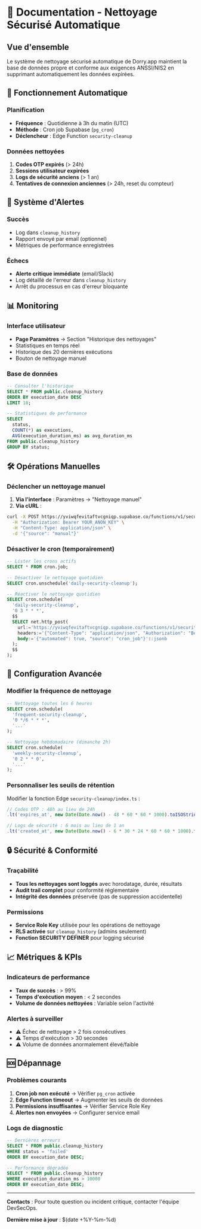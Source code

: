 
# 🧹 Documentation - Nettoyage Sécurisé Automatique

## Vue d'ensemble

Le système de nettoyage sécurisé automatique de Dorry.app maintient la base de données propre et conforme aux exigences ANSSI/NIS2 en supprimant automatiquement les données expirées.

## 🔄 Fonctionnement Automatique

### Planification
- **Fréquence** : Quotidienne à 3h du matin (UTC)
- **Méthode** : Cron job Supabase (`pg_cron`)
- **Déclencheur** : Edge Function `security-cleanup`

### Données nettoyées
1. **Codes OTP expirés** (> 24h)
2. **Sessions utilisateur expirées**
3. **Logs de sécurité anciens** (> 1 an)
4. **Tentatives de connexion anciennes** (> 24h, reset du compteur)

## 🚨 Système d'Alertes

### Succès
- Log dans `cleanup_history`
- Rapport envoyé par email (optionnel)
- Métriques de performance enregistrées

### Échecs
- **Alerte critique immédiate** (email/Slack)
- Log détaillé de l'erreur dans `cleanup_history`
- Arrêt du processus en cas d'erreur bloquante

## 📊 Monitoring

### Interface utilisateur
- **Page Paramètres** → Section "Historique des nettoyages"
- Statistiques en temps réel
- Historique des 20 dernières exécutions
- Bouton de nettoyage manuel

### Base de données
```sql
-- Consulter l'historique
SELECT * FROM public.cleanup_history 
ORDER BY execution_date DESC 
LIMIT 10;

-- Statistiques de performance
SELECT 
  status,
  COUNT(*) as executions,
  AVG(execution_duration_ms) as avg_duration_ms
FROM public.cleanup_history 
GROUP BY status;
```

## 🛠️ Opérations Manuelles

### Déclencher un nettoyage manuel
1. **Via l'interface** : Paramètres → "Nettoyage manuel"
2. **Via cURL** :
```bash
curl -X POST https://yviwqfevitaftvcgniqp.supabase.co/functions/v1/security-cleanup \
  -H "Authorization: Bearer YOUR_ANON_KEY" \
  -H "Content-Type: application/json" \
  -d '{"source": "manual"}'
```

### Désactiver le cron (temporairement)
```sql
-- Lister les crons actifs
SELECT * FROM cron.job;

-- Désactiver le nettoyage quotidien
SELECT cron.unschedule('daily-security-cleanup');

-- Réactiver le nettoyage quotidien
SELECT cron.schedule(
  'daily-security-cleanup',
  '0 3 * * *',
  $$
  SELECT net.http_post(
    url:='https://yviwqfevitaftvcgniqp.supabase.co/functions/v1/security-cleanup',
    headers:='{"Content-Type": "application/json", "Authorization": "Bearer eyJhbGciOiJIUzI1NiIsInR5cCI6IkpXVCJ9.eyJpc3MiOiJzdXBhYmFzZSIsInJlZiI6Inl2aXdxZmV2aXRhZnR2Y2duaXFwIiwicm9sZSI6ImFub24iLCJpYXQiOjE3NDgyMTE2ODUsImV4cCI6MjA2Mzc4NzY4NX0.AMkURgNc9CE9qH166zrYHMuNiAtY6grZUFF_Slh2y6E"}'::jsonb,
    body:='{"automated": true, "source": "cron_job"}'::jsonb
  );
  $$
);
```

## 🔧 Configuration Avancée

### Modifier la fréquence de nettoyage
```sql
-- Nettoyage toutes les 6 heures
SELECT cron.schedule(
  'frequent-security-cleanup',
  '0 */6 * * *',
  '...'
);

-- Nettoyage hebdomadaire (dimanche 2h)
SELECT cron.schedule(
  'weekly-security-cleanup',
  '0 2 * * 0',
  '...'
);
```

### Personnaliser les seuils de rétention
Modifier la fonction Edge `security-cleanup/index.ts` :
```typescript
// Codes OTP : 48h au lieu de 24h
.lt('expires_at', new Date(Date.now() - 48 * 60 * 60 * 1000).toISOString())

// Logs de sécurité : 6 mois au lieu de 1 an
.lt('created_at', new Date(Date.now() - 6 * 30 * 24 * 60 * 60 * 1000).toISOString())
```

## 🔒 Sécurité & Conformité

### Traçabilité
- **Tous les nettoyages sont loggés** avec horodatage, durée, résultats
- **Audit trail complet** pour conformité réglementaire
- **Intégrité des données** préservée (pas de suppression accidentelle)

### Permissions
- **Service Role Key** utilisée pour les opérations de nettoyage
- **RLS activée** sur `cleanup_history` (admins seulement)
- **Fonction SECURITY DEFINER** pour logging sécurisé

## 📈 Métriques & KPIs

### Indicateurs de performance
- **Taux de succès** : > 99%
- **Temps d'exécution moyen** : < 2 secondes
- **Volume de données nettoyées** : Variable selon l'activité

### Alertes à surveiller
- ⚠️ Échec de nettoyage > 2 fois consécutives
- ⚠️ Temps d'exécution > 30 secondes
- ⚠️ Volume de données anormalement élevé/faible

## 🆘 Dépannage

### Problèmes courants
1. **Cron job non exécuté** → Vérifier `pg_cron` activée
2. **Edge Function timeout** → Augmenter les seuils de données
3. **Permissions insuffisantes** → Vérifier Service Role Key
4. **Alertes non envoyées** → Configurer service email

### Logs de diagnostic
```sql
-- Dernières erreurs
SELECT * FROM public.cleanup_history 
WHERE status = 'failed' 
ORDER BY execution_date DESC;

-- Performance dégradée
SELECT * FROM public.cleanup_history 
WHERE execution_duration_ms > 10000 
ORDER BY execution_date DESC;
```

---

**Contacts** : Pour toute question ou incident critique, contacter l'équipe DevSecOps.

**Dernière mise à jour** : $(date +%Y-%m-%d)
